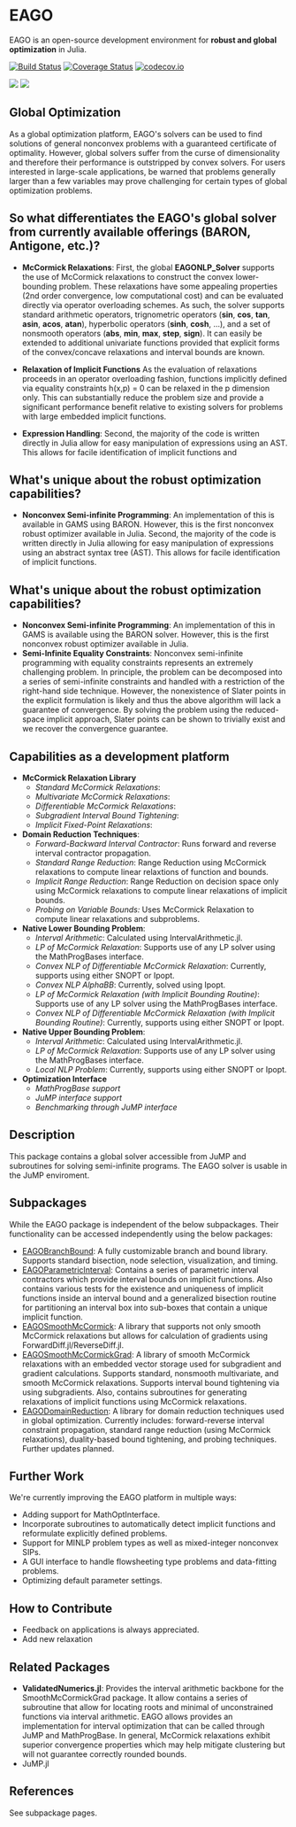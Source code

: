 # EAGO
EAGO is an open-source development environment for **robust and global optimization** in Julia. 

[![Build Status](https://travis-ci.org/MatthewStuber/EAGO.jl.svg?branch=master)](https://travis-ci.org/MatthewStuber/EAGO.jl)
[![Coverage Status](https://coveralls.io/repos/github/MatthewStuber/EAGO.jl/badge.svg?branch=master)](https://coveralls.io/github/MatthewStuber/EAGO.jl?branch=master)
[![codecov.io](http://codecov.io/github/MatthewStuber/EAGO.jl/coverage.svg?branch=master)](http://codecov.io/github/MatthewStuber/EAGO.jl?branch=master)

[![](https://img.shields.io/badge/docs-stable-blue.svg)](https://MatthewStuber.github.io/EAGO.jl/stable)
[![](https://img.shields.io/badge/docs-latest-blue.svg)](https://MatthewStuber.github.io/EAGO.jl/latest)

## Global Optimization

As a global optimization platform, EAGO's solvers can be used to find solutions of general nonconvex problems with a guaranteed certificate of optimality. However, global solvers suffer from the curse of dimensionality and therefore their performance is  outstripped by convex solvers. For users interested in large-scale applications, be warned that problems generally larger than a few variables may prove challenging for certain types of global optimization problems. 

## So what differentiates the EAGO's global solver from currently available offerings (BARON, Antigone, etc.)?

- **McCormick Relaxations**:
First, the global **EAGONLP_Solver** supports the use of McCormick relaxations to construct the convex lower-bounding problem. These relaxations have some appealing properties (2nd order convergence, low computational cost) and can be evaluated directly via operator overloading schemes. As such, the solver supports standard arithmetic operators, trignometric operators (**sin**, **cos**, **tan**, **asin**, **acos**, **atan**), hyperbolic operators (**sinh**, **cosh**, ...), and a set of nonsmooth operators (**abs**, **min**, **max**, **step**, **sign**). It can easily be extended to additional univariate functions provided that explicit forms of the convex/concave relaxations and interval bounds are known.

- **Relaxation of Implicit Functions** As the evaluation of relaxations proceeds in an operator overloading fashion, functions implicitly defined via equality constraints h(x,p) = 0 can be relaxed in the p dimension only. This can substantially reduce the problem size and provide a significant performance benefit relative to existing solvers for problems with large embedded implicit functions.

- **Expression Handling**:
Second, the majority of the code is written directly in Julia allow for easy manipulation of expressions using an AST. This allows for facile identification of implicit functions and

## What's unique about the robust optimization capabilities?

- **Nonconvex Semi-infinite Programming**: An implementation of this is available in GAMS using BARON. However, this is the first nonconvex robust optimizer available in Julia. Second, the majority of the code is written directly in Julia allowing for easy manipulation of expressions using an abstract syntax tree (AST). This allows for facile identification of implicit functions.

## What's unique about the robust optimization capabilities?

- **Nonconvex Semi-infinite Programming**: An implementation of this in GAMS is available using the BARON solver. However, this is the first nonconvex robust optimizer available in Julia. 
- **Semi-Infinite Equality Constraints**: Nonconvex semi-infinite programming with equality constraints represents an extremely challenging problem. In principle, the problem can be decomposed into a series of semi-infinite constraints and handled with a restriction of the right-hand side technique. However, the nonexistence of Slater points in the explicit formulation is likely and  thus the above algorithm will lack a guarantee of convergence. By solving the problem using the reduced-space implicit approach, Slater points can be shown to trivially exist and we recover the convergence guarantee.

## Capabilities as a development platform

- **McCormick Relaxation Library**
  * *Standard McCormick Relaxations*: 
  * *Multivariate McCormick Relaxations*: 
  * *Differentiable McCormick Relaxations*: 
  * *Subgradient Interval Bound Tightening*:
  * *Implicit Fixed-Point Relaxations*:
- **Domain Reduction Techniques**:
  * *Forward-Backward Interval Contractor*: Runs forward and reverse interval contractor propagation.
  * *Standard Range Reduction*: Range Reduction using McCormick relaxations to compute linear relaxtions of function and bounds.
  * *Implicit Range Reduction*: Range Reduction on decision space only using McCormick relaxations to compute linear relaxations of implicit bounds.
  * *Probing on Variable Bounds:* Uses McCormick Relaxation to compute linear relaxations and subproblems.
- **Native Lower Bounding Problem**:
  * *Interval Arithmetic*: Calculated using IntervalArithmetic.jl.
  * *LP of McCormick Relaxation*: Supports use of any LP solver using the MathProgBases interface.
  * *Convex NLP of Differentiable McCormick Relaxation*: Currently, supports using either SNOPT or Ipopt.
  * *Convex NLP AlphaBB*: Currently, solved using Ipopt.
  * *LP of McCormick Relaxation (with Implicit Bounding Routine)*: Supports use of any LP solver using the MathProgBases interface.
  * *Convex NLP of Differentiable McCormick Relaxation (with Implicit Bounding Routine)*: Currently, supports using either SNOPT or Ipopt.
- **Native Upper Bounding Problem**:
  * *Interval Arithmetic*: Calculated using IntervalArithmetic.jl.
  * *LP of McCormick Relaxation*: Supports use of any LP solver using the MathProgBases interface.
  * *Local NLP Problem*: Currently, supports using either SNOPT or Ipopt.
- **Optimization Interface**
  * *MathProgBase support*
  * *JuMP interface support*
  * *Benchmarking through JuMP interface*

## Description
This package contains a global solver accessible from JuMP and subroutines for solving semi-infinite programs. The EAGO solver is usable in the JuMP enviroment.

## Subpackages
While the EAGO package is independent of the below subpackages. Their functionality can be accessed independently using the below packages:
- [EAGOBranchBound](https://github.com/MatthewStuber/EAGOSmoothMcCormick): A fully customizable branch and bound library. Supports standard bisection, node selection, visualization, and timing.
- [EAGOParametricInterval](https://github.com/MatthewStuber/EAGOParametricInterval): Contains a series of parametric interval contractors which provide interval bounds on implicit functions. Also contains various tests for the existence and uniqueness of implicit functions inside an interval bound and a generalized bisection routine for partitioning an interval box into sub-boxes that contain a unique implicit function.
- [EAGOSmoothMcCormick](https://github.com/MatthewStuber/EAGOSmoothMcCormick): A library that supports not only smooth McCormick relaxations but allows for calculation of gradients using ForwardDiff.jl/ReverseDiff.jl.
- [EAGOSmoothMcCormickGrad](https://github.com/MatthewStuber/EAGOSmoothMcCormickGrad): A library of smooth McCormick relaxations with an embedded vector storage used for subgradient and gradient calculations. Supports standard, nonsmooth multivariate, and smooth McCormick relaxations. Supports interval bound tightening via using subgradients. Also, contains subroutines for generating relaxations of implicit functions using McCormick relaxations.
- [EAGODomainReduction](https://github.com/MatthewStuber/EAGODomainReduction): A library for domain reduction techniques used in global optimization. Currently includes: forward-reverse interval constraint propagation, standard range reduction (using McCormick relaxations), duality-based bound tightening, and probing techniques. Further updates planned.

## Further Work
We're currently improving the EAGO platform in multiple ways:
- Adding support for MathOptInterface.
- Incorporate subroutines to automatically detect implicit functions and reformulate explicitly defined problems.
- Support for MINLP problem types as well as mixed-integer nonconvex SIPs.
- A GUI interface to handle flowsheeting type problems and data-fitting problems.
- Optimizing default parameter settings.

## How to Contribute

- Feedback on applications is always appreciated.
- Add new relaxation

## Related Packages

- **ValidatedNumerics.jl**: Provides the interval arithmetic backbone for the SmoothMcCormickGrad package. It allow contains a series of subroutine that allow for locating roots and minimal of unconstrained functions via interval arithmetic. EAGO allows provides an implementation for interval optimization that can be called through JuMP and MathProgBase. In general, McCormick relaxations exhibit superior convergence properties which may help mitigate clustering but will not guarantee correctly rounded bounds.    
- JuMP.jl

## References
See subpackage pages.
